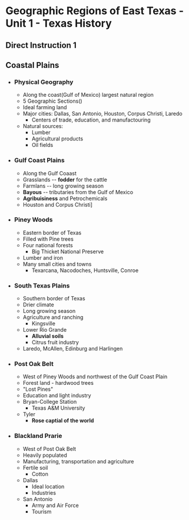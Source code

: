 # Geographic Regions of East Texas - Unit 1 - Texas History
## Direct Instruction 1

## Coastal Plains
- ### Physical Geography
    - Along the coast(Gulf of Mexico) largest natural region
    - 5 Geographic Sections()
    - Ideal farming land
    - Major cities: Dallas, San Antonio, Houston, Corpus Christi, Laredo
        - Centers of trade, education, and manufactouring
    - Natural sources:
        - Lumber
        - Agricultural products
        - Oil fields


- ### Gulf Coast Plains
    - Along the Gulf Coaast
    - Grasslands -- **fodder** for the cattle
    - Farmlans -- long growing season
    - **Bayous** -- tributaries from the Gulf of Mexico
    - **Agribuisiness** and Petrochemicals
    - Houston and Corpus Christi]

- ### Piney Woods
    - Eastern border of Texas
    - Filled with Pine trees
    - Four national forests
        - Big Thicket National Preserve
    - Lumber and iron
    - Many small cities and towns
        - Texarcana, Nacodoches, Huntsville, Conroe

- ### South Texas Plains
    - Southern border of Texas
    - Drier climate
    - Long growing season
    - Agriculture and ranching
        - Kingsville
    - Lower Rio Grande
        - **Alluvial soils**
        - Citrus fruit industry
    - Laredo, McAllen, Edinburg and Harlingen

- ### Post Oak Belt
    - West of Piney Woods and northwest of the Gulf Coast Plain
    - Forest land - hardwood trees
    - "Lost Pines"
    - Education and light industry
    - Bryan-College Station
        - Texas A&M University
    - Tyler
        - **Rose captial of the world**

- ### Blackland Prarie
    - West of Post Oak Belt
    - Heavily populated
    - Manufacturing, transportation and agriculture
    - Fertile soil
        - Cotton
    - Dallas
        - Ideal location
        - Industries
    - San Antonio
        - Army and Air Force
        - Tourism